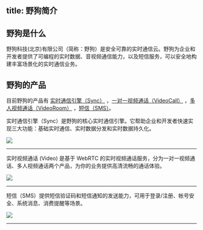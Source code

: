 
title:  野狗简介
---
<h2 id='野狗是什么' class="article-heading top-heading">野狗是什么</h2>

 野狗科技(北京)有限公司（简称：野狗）是安全可靠的实时通信云。野狗为企业和开发者提供了可编程的实时数据、音视频通信能力，以及短信服务，可以安全地构建丰富场景化的实时通信业务。


## 野狗的产品
目前野狗的产品有 [实时通信引擎（Sync）](/sync/Web/index.html) ，[一对一视频通话（VideoCall）](/conversation/Web/index.html) ，[多人视频通话（VideoRoom）](/conference/Web/index.html) ，[短信（SMS）](/sms/index.html)。


实时通信引擎（Sync）是野狗的核心实时通信引擎。它帮助企业和开发者快速实现三大功能：基础实时通信、实时数据分发和实时数据持久化。

![](/images/introduction.jpg)

---


实时视频通话 (Video) 是基于 WebRTC 的实时视频通话服务，分为一对一视频通话、多人视频通话两个产品，为你的业务提供高清流畅的通话体验。

![](/images/videointro.jpg)

---


短信（SMS）提供短信验证码和短信通知的发送能力，可用于登录/注册、帐号安全、系统消息、消费提醒等场景。

![](/images/wilddogsms.png)

---

